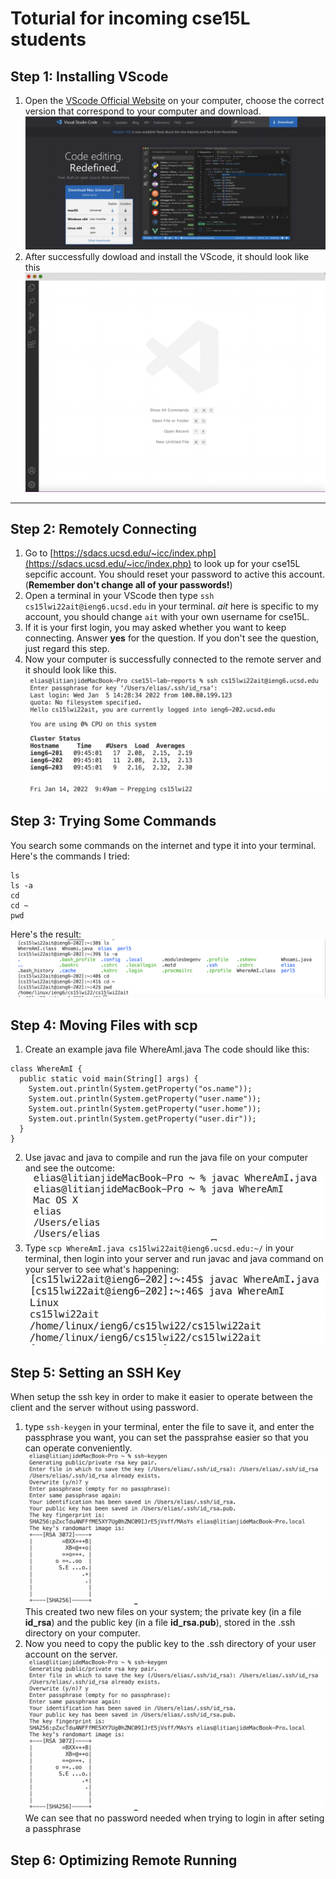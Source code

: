 # Toturial for incoming cse15L students
## Step 1: Installing VScode
1. Open the [VScode Official Website](https://code.visualstudio.com/) on your computer, choose the correct version that correspond to your computer and download.
![Image](vscode1.png)
2. After successfully dowload and install the VScode, it should look like this
![Image](vscode2.png)
---
## Step 2: Remotely Connecting
1. Go to [https://sdacs.ucsd.edu/~icc/index.php](https://sdacs.ucsd.edu/~icc/index.php) to look up for your cse15L sepcific account. You should reset your password to active this account.(**Remember don't change all of your passwords!**)
2. Open a terminal in your VScode then type ```ssh cs15lwi22ait@ieng6.ucsd.edu``` in your terminal. *ait* here is specific to my account, you should change ```ait``` with your own username for cse15L.
3. If it is your first login, you may asked whether you want to keep connecting. Answer **yes** for the question. If you don't see the question, just regard this step.
4. Now your computer is successfully connected to the remote server and it should look like this.
![Image](vscode3.png)
## Step 3: Trying Some Commands
You search some commands on the internet and type it into your terminal.
Here's the commands I tried:
```
ls
ls -a
cd
cd ~
pwd
```
Here's the result:
![Image](vscode4.png)
## Step 4: Moving Files with scp
1. Create an example java file WhereAmI.java
The code should like this:
```
class WhereAmI {
  public static void main(String[] args) {
    System.out.println(System.getProperty("os.name"));
    System.out.println(System.getProperty("user.name"));
    System.out.println(System.getProperty("user.home"));
    System.out.println(System.getProperty("user.dir"));
  }
}
```
2. Use javac and java to compile and run the java file on your computer and see the outcome:
![Image](vscode5.png)
3. Type ```scp WhereAmI.java cs15lwi22ait@ieng6.ucsd.edu:~/``` in your terminal, then login into your server and run javac and java command on your server to see what's happening:
![Image](vscode6.png)
## Step 5: Setting an SSH Key
When setup the ssh key in order to make it easier to operate between the client and the server without using password.
1. type ```ssh-keygen``` in your terminal, enter the file to save it, and enter the passphrase you want, you can set the passprahse easier so that you can operate conveniently.
![Image](vscode7.png)
This created two new files on your system; the private key (in a file **id_rsa**) and the public key (in a file **id_rsa.pub**), stored in the .ssh directory on your computer.
2. Now you need to copy the public key to the .ssh directory of your user account on the server.
![Image](vscode7.png)
We can see that no password needed when trying to login in after seting a passphrase
## Step 6: Optimizing Remote Running
